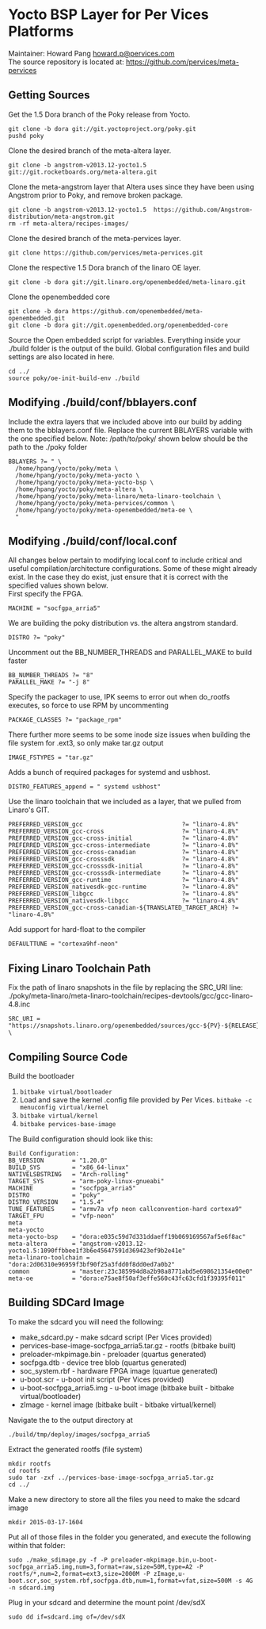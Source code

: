 Yocto BSP Layer for Per Vices Platforms
========================================================

Maintainer: Howard Pang <howard.p@pervices.com></br>
The source repository is located at: https://github.com/pervices/meta-pervices

## Getting Sources
Get the 1.5 Dora branch of the Poky release from Yocto.
```
git clone -b dora git://git.yoctoproject.org/poky.git
pushd poky
```
Clone the desired branch of the meta-altera layer.
```
git clone -b angstrom-v2013.12-yocto1.5 git://git.rocketboards.org/meta-altera.git
```
Clone the meta-angstrom layer that Altera uses since they have been using Angstrom prior to Poky, and remove broken package.
```
git clone -b angstrom-v2013.12-yocto1.5  https://github.com/Angstrom-distribution/meta-angstrom.git
rm -rf meta-altera/recipes-images/
```
Clone the desired branch of the meta-pervices layer.
```
git clone https://github.com/pervices/meta-pervices.git
```
Clone the respective 1.5 Dora branch of the linaro OE layer.
```
git clone -b dora git://git.linaro.org/openembedded/meta-linaro.git
```
Clone the openembedded core
```
git clone -b dora https://github.com/openembedded/meta-openembedded.git
git clone -b dora git://git.openembedded.org/openembedded-core
```
Source the Open embedded script for variables. Everything inside your ./build folder is the output of the build.
Global configuration files and build settings are also located in here.
```
cd ../
source poky/oe-init-build-env ./build
```

## Modifying ./build/conf/bblayers.conf
Include the extra layers that we included above into our build by adding them to the bblayers.conf file.
Replace the current BBLAYERS variable with the one specified below. Note: /path/to/poky/ shown below should be the path to the ./poky folder
```
BBLAYERS ?= " \
  /home/hpang/yocto/poky/meta \
  /home/hpang/yocto/poky/meta-yocto \
  /home/hpang/yocto/poky/meta-yocto-bsp \
  /home/hpang/yocto/poky/meta-altera \
  /home/hpang/yocto/poky/meta-linaro/meta-linaro-toolchain \
  /home/hpang/yocto/poky/meta-pervices/common \
  /home/hpang/yocto/poky/meta-openembedded/meta-oe \
  "
```

## Modifying ./build/conf/local.conf
All changes below pertain to modifying local.conf to include critical and useful compilation/architecture configurations. Some of these
might already exist. In the case they do exist, just ensure that it is correct with the specified values shown below.</br>
First specify the FPGA.
```
MACHINE = "socfgpa_arria5"
```
We are building the poky distribution vs. the altera angstrom standard.
```
DISTRO ?= "poky"
```
Uncomment out the BB_NUMBER_THREADS and PARALLEL_MAKE to build faster
```
BB_NUMBER_THREADS ?= "8"
PARALLEL_MAKE ?= "-j 8"
```
Specify the packager to use, IPK seems to error out when do_rootfs executes, so force to use RPM by uncommenting
```
PACKAGE_CLASSES ?= "package_rpm"
```
There further more seems to be some inode size issues when building the file system for .ext3, so only make tar.gz output
```
IMAGE_FSTYPES = "tar.gz"
```
Adds a bunch of required packages for systemd and usbhost.
```
DISTRO_FEATURES_append = " systemd usbhost"
```
Use the linaro toolchain that we included as a layer, that we pulled from Linaro's GIT.
```
PREFERRED_VERSION_gcc                            ?= "linaro-4.8%"
PREFERRED_VERSION_gcc-cross                      ?= "linaro-4.8%"
PREFERRED_VERSION_gcc-cross-initial              ?= "linaro-4.8%"
PREFERRED_VERSION_gcc-cross-intermediate         ?= "linaro-4.8%"
PREFERRED_VERSION_gcc-cross-canadian             ?= "linaro-4.8%"
PREFERRED_VERSION_gcc-crosssdk                   ?= "linaro-4.8%"
PREFERRED_VERSION_gcc-crosssdk-initial           ?= "linaro-4.8%"
PREFERRED_VERSION_gcc-crosssdk-intermediate      ?= "linaro-4.8%"
PREFERRED_VERSION_gcc-runtime                    ?= "linaro-4.8%"
PREFERRED_VERSION_nativesdk-gcc-runtime          ?= "linaro-4.8%"
PREFERRED_VERSION_libgcc                         ?= "linaro-4.8%"
PREFERRED_VERSION_nativesdk-libgcc               ?= "linaro-4.8%"
PREFERRED_VERSION_gcc-cross-canadian-${TRANSLATED_TARGET_ARCH} ?= "linaro-4.8%"
```

Add support for hard-float to the compiler
```
DEFAULTTUNE = "cortexa9hf-neon"
```

## Fixing Linaro Toolchain Path
Fix the path of linaro snapshots in the file by replacing the SRC_URI line:
./poky/meta-linaro/meta-linaro-toolchain/recipes-devtools/gcc/gcc-linaro-4.8.inc
```
SRC_URI = "https://snapshots.linaro.org/openembedded/sources/gcc-${PV}-${RELEASE}.tar.xz \
```

## Compiling Source Code
Build the bootloader

1. `bitbake virtual/bootloader`
2. Load and save the kernel .config file provided by Per Vices. 
   `bitbake -c menuconfig virtual/kernel`
3. `bitbake virtual/kernel`
4. `bitbake pervices-base-image`

The Build configuration should look like this:
```
Build Configuration:
BB_VERSION        = "1.20.0"
BUILD_SYS         = "x86_64-linux"
NATIVELSBSTRING   = "Arch-rolling"
TARGET_SYS        = "arm-poky-linux-gnueabi"
MACHINE           = "socfpga_arria5"
DISTRO            = "poky"
DISTRO_VERSION    = "1.5.4"
TUNE_FEATURES     = "armv7a vfp neon callconvention-hard cortexa9"
TARGET_FPU        = "vfp-neon"
meta              
meta-yocto        
meta-yocto-bsp    = "dora:e035c59d7d331ddaeff19b069169567af5e6f8ac"
meta-altera       = "angstrom-v2013.12-yocto1.5:1090ffbbee1f3b6e45647591d369423ef9b2e41e"
meta-linaro-toolchain = "dora:2d06310e96959f3bf90f25a3fdd0f8dd0ed7a0b2"
common            = "master:23c385994d8a2b98a8771abd5e698621354e00e0"
meta-oe           = "dora:e75ae8f50af3effe560c43fc63cfd1f39395f011"
```

## Building SDCard Image
To make the sdcard you will need the following:

* make_sdcard.py - make sdcard script (Per Vices provided)
* pervices-base-image-socfpga_arria5.tar.gz - rootfs (bitbake built)
* preloader-mkpimage.bin - preloader (quartus generated)
* socfpga.dtb - device tree blob (quartus generated)
* soc_system.rbf - hardware FPGA image (quartue generated)
* u-boot.scr - u-boot init script (Per Vices provided)
* u-boot-socfpga_arria5.img - u-boot image (bitbake built - bitbake virtual/bootloader)
* zImage - kernel image (bitbake built - bitbake virtual/kernel)

Navigate the to the output directory at
```
./build/tmp/deploy/images/socfpga_arria5
```
Extract the generated rootfs (file system)
```
mkdir rootfs
cd rootfs
sudo tar -zxf ../pervices-base-image-socfpga_arria5.tar.gz
cd ../
```
Make a new directory to store all the files you need to make the sdcard image
```
mkdir 2015-03-17-1604
```
Put all of those files in the folder you generated, and execute the following within that folder:
```
sudo ./make_sdimage.py -f -P preloader-mkpimage.bin,u-boot-socfpga_arria5.img,num=3,format=raw,size=50M,type=A2 -P rootfs/*,num=2,format=ext3,size=2000M -P zImage,u-boot.scr,soc_system.rbf,socfpga.dtb,num=1,format=vfat,size=500M -s 4G -n sdcard.img
```
Plug in your sdcard and determine the mount point /dev/sdX
```
sudo dd if=sdcard.img of=/dev/sdX
```

